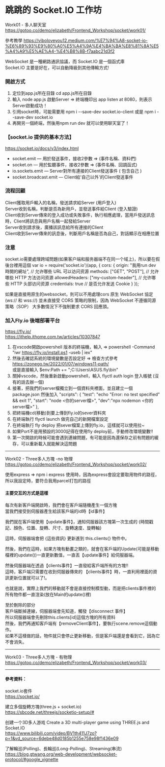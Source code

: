 #  跳跳的 Socket.IO 工作坊

Work01 - 多人聊天室 <br>
https://gotoo.co/demo/elizabeth/Frontend_Workshop/socket/work01/ <br>

參考教學
https://viboloveyou12.medium.com/%E7%94%A8-socket-io-%E6%89%93%E9%80%A0%E5%A4%9A%E4%BA%BA%E8%81%8A%E5%A4%A9%E5%AE%A4-%E4%B8%8B-f7aabc21d3f2 <br>


WebSocket 是一種網路通訊協議，而 Socket.IO 是一個函式庫 <br>
Socket.IO 主要是好在，可以自動降級到其他傳輸方式! <br>

### 開啟方式
01. 定位到app.js所在目錄 cd app.js所在目錄
02. 輸入 node app.js 啟動Server => 終端機印出 app listen at 8080，則表示Server啟動成功！
03. 引用socket時，可能需要用 npm i --save-dev socket.io-client 或是 npm i --save-dev socket.io
04. 再開另一個終端，然後用npm run dev 就可以使用聊天室了！


### 【socket.io 提供的基本方法】
https://socket.io/docs/v3/index.html <br>
- socket.emit           — 用於發送事件，接收2參數 => (事件名稱、資料們) 
- socket.on             — 用於監聽事件，接收2參數 => (事件名稱、回調函式)
- io.sockets.emit       — Server對所有連接的Client發送事件 ( 包含自己 )
- socket.broadcast.emit — Client給'自己以外'的Client發送事件

### 流程回顧
Client獲取用戶輸入的名稱，發送請求給Server (用戶登入) <br>
Server收到名稱，判斷是否為新用戶，並發送事件給Client (登入驗證) <br>
Client收到Server傳來的登入成功或失敗事件，執行相應處理，當用戶發送訊息時，Client將訊息與用戶名稱一起發給Server <br>
Server收到請求後，廣播該訊息給所有連接的Client <br>
Client收到Server傳來的訊息後，判斷用戶名稱是否為自己，對話顯示在相應位置 <br>

### 注意
socket.io需要處理跨域問題(如果客户端和服务器端不在同一个域上)，所以要在假後台裡用這個
var io = require('socket.io')(app, {
    cors: {
        origin: "我用run dev 時開的網址",  // 允许哪些 URL 可以访问资源
        methods: ["GET", "POST"],  // 允许哪些 HTTP 方法访问资源
        allowedHeaders: ["my-custom-header"],  // 允许哪些 HTTP 头部访问资源
        credentials: true  // 是否允许发送 Cookie
    }
});

如果是直接用原生的websocket，則可以不用處理cors
原生 WebSocket 協定 (ws:// 和 wss://) 並未直接受 CORS 策略的限制，因為 WebSocket 不遵循同源策略（SOP）
大多數情況下不強制要求 CORS 回應頭。

### 加入Fly.io 後端部署平台
https://fly.io/ <br>
https://ithelp.ithome.com.tw/articles/10307847 <br>

01. 在vscode開啟powershell 版本的終端機，輸入 => powershell -Command "iwr https://fly.io/install.ps1 -useb | iex"
02. 然後去確認系統的環境變數是否設定好 => 檢查方式參考 https://zonego.tw/2022/01/07/windows11-path/ <br>
    或是直接輸入 $env:Path += ";C:\Users\ASUS\.fly\bin"
03. 關掉vscode，然後重新啟動powershell，輸入 flyctl auth login 登入帳號 (沒有的話去辦一個)
04. 接著，把我們的server檔獨立到一個資料夾裡面，並且建立一個package.json
    然後加入
    "scripts": {
        "test": "echo \"Error: no test specified\" && exit 1",
        "start": "node <你的server檔>",
        "dev":"npx nodemon <你的server檔>"
    }, 
05. 把終端機cd(移動)到要上傳到fly.io的sever資料夾    
06. 在終端執行 flyctl launch 做完自己的新開檔案設定
07. 在終端執行 fly deploy 把sever檔案上傳到fly.io，這樣就可以使用拉~
08. 如果Port不是用預設的3000記得在使用fly deploy前，手動修改環境變數!!
09. 第一次開啟的時候可能會遇到連線問題，有可能是因為還保存之前有問題的緩存，可以重新載入就能解決這問題

---

Work02 - Three多人方塊 -no 物理 <br>
https://gotoo.co/demo/elizabeth/Frontend_Workshop/socket/work02/ <br>

使用express => npm i express
使用時，因為express會設定要取用物件的路徑，所以我設定時，要符合我用parcel打包的路徑

#### 主要交互的方式是這樣
每次有新客戶端開啟時，我們會在客戶端隨機產生一個方塊 <br> 
當我們接受到伺服器產生給該客戶端的id時【id事件】 <br> 

我們就在客戶端使用【update事件】，通知伺服器該方塊第一次生成的
{時間戳記、顏色、位置、旋轉、尺寸、旋轉速度、旋轉軸} <br> 

這時，伺服器端會把 {這些資訊} 更新進到 this.clients{} 物件中。 <br> 

然後，我們在這時，如果方塊有動畫之類的，就會在客戶端的Update(可能是移動檔裡的update())一直更新數值，一直丟【update事件】給伺服器端。 <br>

然後伺服器端在透過【clients事件】一直發給客戶端所有的方塊!! <br> 
這時，客戶端只需要在收到伺服器傳來的 【clients事件】時，一直利用裡面的資訊更新位置就可以了!。 <br> 

也就是說，實際上我們的移動就不會是直接控制模型動，而是把clients事件裡的所有物件都一直渲染(放在Main的update()裡) <br> 

至於刪除的部分 <br> 
客戶端斷掉連線，伺服器端會先知道，觸發【disconnect 事件】 <br> 
所以伺服器端會先刪除this.clients[id]這個方塊的所有資料 <br> 
然後，我們再通知客戶端有【removeClient事件】，要執行scene.remove這個動作。 <br> 
如果不這樣做的話，物件就只會停止更新移動，但是客戶端還是會看到它，因為它不會消失。 <br> 

---

Work03 - Three多人方塊 - 有物理 <br>
https://gotoo.co/demo/elizabeth/Frontend_Workshop/socket/work03/ <br>



---

#### 參考資料：

socket.io套件 <br>
https://socket.io/ <br>

建立多個旋轉方塊(three.js + socket.io)  <br>
https://sbcode.net/threejs/socketio-setup/#  <br>

创建一个3D多人游戏 Create a 3D multi-player game using THREE.js and Socket.IO <br>
https://www.bilibili.com/video/BV1th411J7zo?p=1&vd_source=6debe48d0185b1255e758e98f1436e09 <br>

了解輪巡(Polling)、長輪巡(Long-Polling)、Streaming(串流) <br>
https://blog.gtwang.org/web-development/websocket-protocol/#google_vignette<br>


